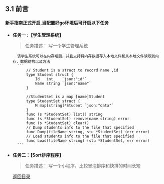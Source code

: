 ## 3.1 前言
#### 新手指南正式开启,当配置好go环境后可开启以下任务

- **任务一 :【学生管理系统】**
    > 任务描述： 写一个学生管理系统
    
        该学生系统可以在内存增删，并且支持将内存数据存入本地文件和从本地文件读取到内存，数据结构以及方法
        ```
            // Student is a struct to record name ,id
            type Student struct {
                Id   int    `json:"id"`
                Name string `json:"name"`
            }

            //StudentSet is a map [name]Student
            type StudentSet struct {
                M map[string]*Student `json:"data"`
            }
            func (s *StudentSet) list() string 
            func (s *StudentSet) remove(name string) error 
            func (s *StudentSet) clear() 
            // Dump students info to the file that specified
            func Dump(fileName string, stu *StudentSet) (err error)
            // Load students info to the file that specified
            func Load(fileName string) (stu *StudentSet, err error)
        ```

- **任务二：【Sort排序程序】**
    > 任务描述： 写一个小程序，比较冒泡排序和快排的时间长短

  [返回目录](https://github.com/xiaoheigou/GoGo)

